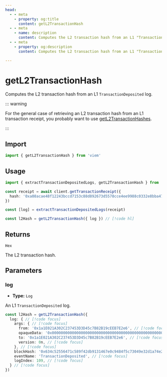 ```yaml
---
head:
  - - meta
    - property: og:title
      content: getL2TransactionHash
  - - meta
    - name: description
      content: Computes the L2 transaction hash from an L1 "TransactionDeposited" log.
  - - meta
    - property: og:description
      content: Computes the L2 transaction hash from an L1 "TransactionDeposited" log.

---
```


# getL2TransactionHash

Computes the L2 transaction hash from an L1 `TransactionDeposited` log.

::: warning

For the general case of retrieving an L2 transaction hash from an L1 transaction receipt, you probably want to use [getL2TransactionHashes](./getL2TransactionHashes.md).

:::

## Import
```ts
import { getL2TransactionHash } from 'viem'
```

## Usage

```ts
import { extractTransactionDepositedLogs, getL2TransactionHash } from 'viem'

const receipt = await client.getTransactionReceipt({
  hash: '0xa08acae48f12243bccd7153c88d892673d5578cce4ee9988c0332e8bba47436b',
})

const [log] = extractTransactionDepositedLogs(receipt)

const l2Hash = getL2TransactionHash({ log }) // [!code hl]
```

## Returns

`Hex`

The L2 transaction hash.

## Parameters

### log

- **Type:** `Log`

An L1 `TransactionDeposited` log.

```ts
const l2Hash = getL2TransactionHash({ 
  log: { // [!code focus]
    args: { // [!code focus]
      from: '0x1a1E021A302C237453D3D45c7B82B19cEEB7E2e6', // [!code focus]
      opaqueData: '0x00000000000000000000000000000000000000000000000000000000000000000000000000000000000000000000000000000000000000000000000000000045000000000000520800', // [!code focus]
      to: '0x1a1E021A302C237453D3D45c7B82B19cEEB7E2e6', // [!code focus]
      version: 0n, // [!code focus]
    }, // [!code focus]
    blockHash: '0x634c52556471c589f42db9131467e0c9484f5c73049e32d1a74e2a4ce0f91d57', // [!code focus]
    eventName: 'TransactionDeposited', // [!code focus]
    logIndex: 109, // [!code focus]
  } // [!code focus]
})
```
